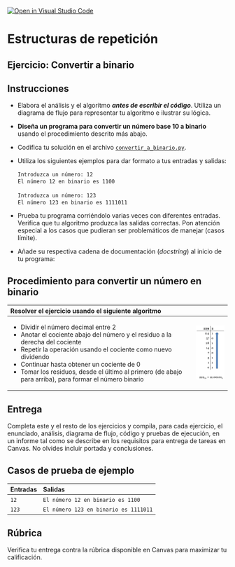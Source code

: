 [![Open in Visual Studio Code](https://classroom.github.com/assets/open-in-vscode-718a45dd9cf7e7f842a935f5ebbe5719a5e09af4491e668f4dbf3b35d5cca122.svg)](https://classroom.github.com/online_ide?assignment_repo_id=12354683&assignment_repo_type=AssignmentRepo)
# Estructuras de repetición
## Ejercicio: Convertir a binario


## Instrucciones
- Elabora el análisis y el algoritmo ***antes de escribir el código***. Utiliza un diagrama de flujo para representar tu algoritmo e ilustrar su lógica.

- **Diseña un programa para convertir un número base 10 a binario** usando el procedimiento descrito más abajo.

- Codifica tu solución en el archivo [`convertir_a_binario.py`](/convertir_a_binario.py).
   
- Utiliza los siguientes ejemplos para dar formato a tus entradas y salidas:
  ```
  Introduzca un número: 12
  El número 12 en binario es 1100
  
  Introduzca un número: 123
  El número 123 en binario es 1111011
  ```
  
- Prueba tu programa corriéndolo varias veces con diferentes entradas. Verifica que tu algoritmo produzca las salidas correctas. Pon atención especial a los casos que pudieran ser problemáticos de manejar (casos límite).

- Añade su respectiva cadena de documentación (*docstring*) al inicio de tu programa:
  
## Procedimiento para convertir un número en binario
|Resolver el ejercicio usando el siguiente algoritmo||
|:------------------------------|---|
|<ul><li>Dividir el número decimal entre 2</li><li>Anotar el cociente abajo del número y el residuo a la derecha del cociente</li><li>Repetir la operación usando el cociente como nuevo dividendo</li><li>Continuar hasta obtener un cociente de 0</li><li>Tomar los residuos, desde el último al primero (de abajo para arriba), para formar el número binario</li></ul>|<img src="assets/convertir-a-binario.png" width=120>|


## Entrega
Completa este y el resto de los ejercicios y compila, para cada ejercicio, el enunciado, análisis, diagrama de flujo, código y pruebas de ejecución, en un informe tal como se describe en los requisitos para entrega de tareas en Canvas. No olvides incluir portada y conclusiones.

## Casos de prueba de ejemplo
| Entradas | Salidas |
|:---------|:--------|
| `12` | `El número 12 en binario es 1100` |
| `123` | `El número 123 en binario es 1111011` |

## Rúbrica
Verifica tu entrega contra la rúbrica disponible en Canvas para maximizar tu calificación.